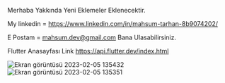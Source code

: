 Merhaba Yakkında Yeni Eklemeler Eklenecektir.

My linkedin  =  https://www.linkedin.com/in/mahsum-tarhan-8b9074202/

E Postam = mahsum.dev@gmail.com Bana Ulasabilirsiniz.

Flutter Anasayfası Link  https://api.flutter.dev/index.html

![Ekran görüntüsü 2023-02-05 135432](https://user-images.githubusercontent.com/68226220/216814877-28c1ebfc-4810-40e9-aa13-eb21bb288f24.png)
![Ekran görüntüsü 2023-02-05 135351](https://user-images.githubusercontent.com/68226220/216814878-8a69cb19-c961-4fe8-b563-7ad97da71cff.png)
